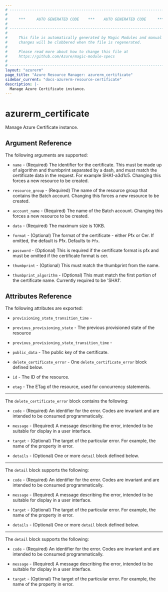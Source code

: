 ```yaml
---
# ----------------------------------------------------------------------------
#
#     ***     AUTO GENERATED CODE    ***    AUTO GENERATED CODE     ***
#
# ----------------------------------------------------------------------------
#
#     This file is automatically generated by Magic Modules and manual
#     changes will be clobbered when the file is regenerated.
#
#     Please read more about how to change this file at
#     https://github.com/Azure/magic-module-specs
#
# ----------------------------------------------------------------------------
layout: "azurerm"
page_title: "Azure Resource Manager: azurerm_certificate"
sidebar_current: "docs-azurerm-resource-certificate"
description: |-
  Manage Azure Certificate instance.
---
```


# azurerm_certificate

Manage Azure Certificate instance.


## Argument Reference

The following arguments are supported:

* `name` - (Required) The identifier for the certificate. This must be made up of algorithm and thumbprint separated by a dash, and must match the certificate data in the request. For example SHA1-a3d1c5. Changing this forces a new resource to be created.

* `resource_group` - (Required) The name of the resource group that contains the Batch account. Changing this forces a new resource to be created.

* `account_name` - (Required) The name of the Batch account. Changing this forces a new resource to be created.

* `data` - (Required) The maximum size is 10KB.

* `format` - (Optional) The format of the certificate - either Pfx or Cer. If omitted, the default is Pfx. Defaults to `Pfx`.

* `password` - (Optional) This is required if the certificate format is pfx and must be omitted if the certificate format is cer.

* `thumbprint` - (Optional) This must match the thumbprint from the name.

* `thumbprint_algorithm` - (Optional) This must match the first portion of the certificate name. Currently required to be 'SHA1'.

## Attributes Reference

The following attributes are exported:

* `provisioning_state_transition_time` - 

* `previous_provisioning_state` - The previous provisioned state of the resource

* `previous_provisioning_state_transition_time` - 

* `public_data` - The public key of the certificate.

* `delete_certificate_error` - One `delete_certificate_error` block defined below.

* `id` - The ID of the resource.

* `etag` - The ETag of the resource, used for concurrency statements.


---

The `delete_certificate_error` block contains the following:

* `code` - (Required) An identifier for the error. Codes are invariant and are intended to be consumed programmatically.

* `message` - (Required) A message describing the error, intended to be suitable for display in a user interface.

* `target` - (Optional) The target of the particular error. For example, the name of the property in error.

* `details` - (Optional) One or more `detail` block defined below.


---

The `detail` block supports the following:

* `code` - (Required) An identifier for the error. Codes are invariant and are intended to be consumed programmatically.

* `message` - (Required) A message describing the error, intended to be suitable for display in a user interface.

* `target` - (Optional) The target of the particular error. For example, the name of the property in error.

* `details` - (Optional) One or more `detail` block defined below.


---

The `detail` block supports the following:

* `code` - (Required) An identifier for the error. Codes are invariant and are intended to be consumed programmatically.

* `message` - (Required) A message describing the error, intended to be suitable for display in a user interface.

* `target` - (Optional) The target of the particular error. For example, the name of the property in error.
